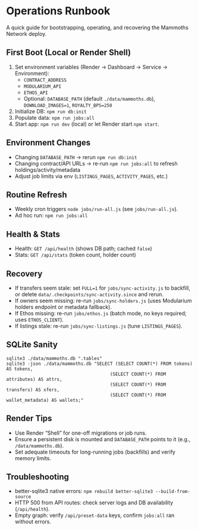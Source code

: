 # Operations Runbook

A quick guide for bootstrapping, operating, and recovering the Mammoths Network deploy.

## First Boot (Local or Render Shell)
1. Set environment variables (Render → Dashboard → Service → Environment):
   - `CONTRACT_ADDRESS`
   - `MODULARIUM_API`
   - `ETHOS_API`
   - Optional: `DATABASE_PATH` (default `./data/mammoths.db`), `DOWNLOAD_IMAGES=1`, `ROYALTY_BPS=250`
2. Initialize DB: `npm run db:init`
3. Populate data: `npm run jobs:all`
4. Start app: `npm run dev` (local) or let Render start `npm start`.

## Environment Changes
- Changing `DATABASE_PATH` → rerun `npm run db:init`
- Changing contract/API URLs → re-run `npm run jobs:all` to refresh holdings/activity/metadata
- Adjust job limits via env (`LISTINGS_PAGES`, `ACTIVITY_PAGES`, etc.)

## Routine Refresh
- Weekly cron triggers `node jobs/run-all.js` (see `jobs/run-all.js`).
- Ad hoc run: `npm run jobs:all`

## Health & Stats
- Health: `GET /api/health` (shows DB path; cached `false`)
- Stats: `GET /api/stats` (token count, holder count)

## Recovery
- If transfers seem stale: set `FULL=1` for `jobs/sync-activity.js` to backfill, or delete `data/.checkpoints/sync-activity.since` and rerun.
- If owners seem missing: re-run `jobs/sync-holders.js` (uses Modularium holders endpoint or metadata fallback).
- If Ethos missing: re-run `jobs/ethos.js` (batch mode, no keys required; uses `ETHOS_CLIENT`).
- If listings stale: re-run `jobs/sync-listings.js` (tune `LISTINGS_PAGES`).

## SQLite Sanity
```
sqlite3 ./data/mammoths.db ".tables"
sqlite3 -json ./data/mammoths.db "SELECT (SELECT COUNT(*) FROM tokens) AS tokens,
                                       (SELECT COUNT(*) FROM attributes) AS attrs,
                                       (SELECT COUNT(*) FROM transfers) AS xfers,
                                       (SELECT COUNT(*) FROM wallet_metadata) AS wallets;"
```

## Render Tips
- Use Render “Shell” for one-off migrations or job runs.
- Ensure a persistent disk is mounted and `DATABASE_PATH` points to it (e.g., `/data/mammoths.db`).
- Set adequate timeouts for long-running jobs (backfills) and verify memory limits.

## Troubleshooting
- better-sqlite3 native errors: `npm rebuild better-sqlite3 --build-from-source`
- HTTP 500 from API routes: check server logs and DB availability (`/api/health`).
- Empty graph: verify `/api/preset-data` keys, confirm `jobs:all` ran without errors.

